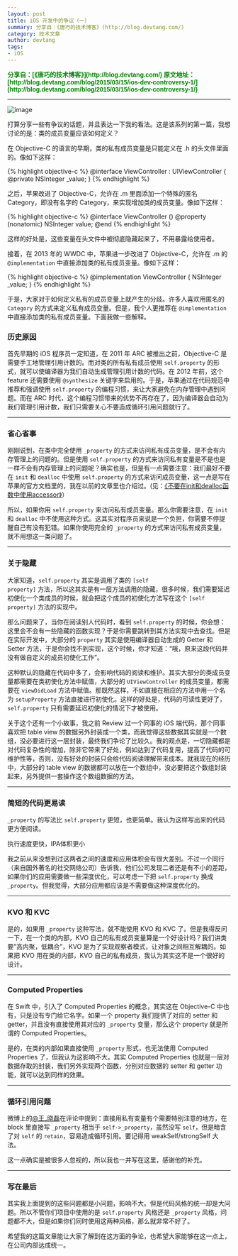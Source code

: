 ```yaml
---
layout: post
title: iOS 开发中的争议（一）
summary: 分享自：《唐巧的技术博客》(http://blog.devtang.com/)
category: 技术文章
author: devtang
tags:
- iOS
---
```


<style type="text/css">
span.repost {
			color: green;
			font-family: sans-serif;
			font-size: 14px;
			font-weight: bold;
			display: inline-block
}
</style>

<span class="repost">
分享自：[《唐巧的技术博客》](http://blog.devtang.com/)
原文地址：[http://blog.devtang.com/blog/2015/03/15/ios-dev-controversy-1/](http://blog.devtang.com/blog/2015/03/15/ios-dev-controversy-1/)
</span>
<hr>

![image](http://blog.devtang.com/images/controversy.jpg)

打算分享一些有争议的话题，并且表达一下我的看法。这是该系列的第一篇，我想讨论的是：类的成员变量应该如何定义？

在 Objective-C 的语言的早期，类的私有成员变量是只能定义在 .h 的头文件里面的。像如下这样：

{% highlight objective-c %}
@interface ViewController : UIViewController {
    @private
    NSInteger _value;
}
{% endhighlight %}

之后，苹果改进了 Objective-C，允许在 .m 里面添加一个特殊的匿名 Category，即没有名字的 Category，来实现增加类的成员变量。像如下这样：

{% highlight objective-c %}
@interface ViewController ()
@property (nonatomic) NSInteger value;
@end
{% endhighlight %}

这样的好处是，这些变量在头文件中被彻底隐藏起来了，不用暴露给使用者。

接着，在 2013 年的 WWDC 中，苹果进一步改进了 Objective-C，允许在 .m 的 <code>@implementation</code> 中直接添加类的私有成员变量。像如下这样：

{% highlight objective-c %}
@implementation ViewController {
    NSInteger _value;
}
{% endhighlight %}

于是，大家对于如何定义私有的成员变量上就产生的分歧。许多人喜欢用匿名的 <code>Category</code> 的方式来定义私有成员变量。但是，我个人更推荐在 <code>@implementation</code> 中直接添加类的私有成员变量。下面我做一些解释。

<h3>历史原因</h3>

首先早期的 iOS 程序员一定知道，在 2011 年 ARC 被推出之前，Objective-C 是需要手工地管理引用计数的。而对类的所有私有成员使用 <code>self.property</code> 的形式，就可以使编译器为我们自动生成管理引用计数的代码。在 2012 年前，这个 feature 还需要使用 <code>@synthesize</code> 关键字来启用的。于是，苹果通过在代码规范中推荐和强调使用 <code>self.property</code> 的编程习惯，来让大家避免在内存管理中遇到问题。而在 ARC 时代，这个编程习惯带来的优势不再存在了，因为编译器会自动为我们管理引用计数，我们只需要关心不要造成循环引用问题就行了。

<hr>

<h3>省心省事</h3>

刚刚说到，在类中完全使用 <code>_property</code> 的方式来访问私有成员变量，是不会有内存管理上的问题的。但是使用 <code>self.property</code> 的方式来访问私有变量是不是也是一样不会有内存管理上的问题呢？确实也是，但是有一点需要注意：我们最好不要在 <code>init</code> 和 <code>dealloc</code> 中使用 <code>self.property</code> 的方式来访问成员变量，这一点是写在苹果的官方文档里的，我在以前的文章里也介绍过。(见：<a href="http://blog.devtang.com/blog/2011/08/10/do-not-use-accessor-in-init-and-dealloc-method/">《不要在init和dealloc函数中使用accessor》</a>）

所以，如果你用 <code>self.property</code> 来访问私有成员变量。那么你需要注意，在 <code>init</code> 和 <code>dealloc</code> 中不使用这种方式。这其实对程序员来说是一个负担，你需要不停提醒自己有没有犯错。如果你使用完全的 <code>_property</code> 的方式来访问私有成员变量，就不用想这一类问题了。

<hr>

<h3>关于隐藏</h3>

大家知道，<code>self.property</code> 其实是调用了类的 <code>[self property]</code> 方法，所以这其实是有一层方法调用的隐藏，很多时候，我们需要延迟初使化一个类成员的时候，就会把这个成员的初使化方法写在这个 <code>[self property]</code> 方法的实现中。

那么问题来了，当你在阅读别人代码时，看到 <code>self.property</code> 的时候，你会想：这里会不会有一些隐藏的函数实现？于是你需要跳转到其方法实现中去查找。但是在实际开发中，大部分的 <code>property</code> 其实是使用编译器自动生成的 Getter 和 Setter 方法，于是你会找不到实现，这个时候，你才知道：“哦，原来这段代码并没有做自定义的成员初使化工作”。

这种默认的隐藏在代码中多了，会影响代码的阅读和维护。其实大部分的类成员变量都需要在类初使化方法中赋值，大部分的 <code>UIViewController</code> 的成员变量，都需要在 <code>viewDidLoad</code> 方法中赋值。那既然这样，不如直接在相应的方法中用一个名为 <code>setupProperty</code> 方法直接进行初使化。这样的好处是，代码的可读性更好了，<code>self.property</code> 只有需要延迟初使化的情况下才被使用。

关于这个还有一个小故事，我之前 Review 过一个同事的 iOS 端代码，那个同事喜欢把 table view 的数据另外封装成一个类，而我觉得这些数据其实就是一个数组，没必要进行这一层封装，最终我们争论了比较久。我的观点是，一切隐藏都是对代码复杂性的增加，除非它带来了好处，例如达到了代码复用，提高了代码的可维护性等，否则，没有好处的封装只会给代码阅读理解带来成本。就我现在的经历中，大部分的 table view 的数据都可以放在一个数组中，没必要把这个数组封装起来，另外提供一套操作这个数组数据的方法。

<hr>

<h3>简短的代码更易读</h3>

<code>_property</code> 的写法比 <code>self.property</code> 更短，也更简单。我认为这样写出来的代码更方便阅读。

执行速度更快，IPA体积更小

我之前从来没想到过这两者之间的速度和应用体积会有很大差别。不过一个同行（来自国外著名的社交网络公司）告诉我，他们公司发现二者还是有不小的差距，如果你们的应用需要做一些深度优化，可以考虑一下把 <code>self.property</code> 换成 <code>_property</code>。但我觉得，大部分应用都应该是不需要做这种深度优化的。

<hr>

<h3>KVO 和 KVC</h3>

是的，如果用 <code>_property</code> 这种写法，就不能使用 KVO 和 KVC 了。但是我得反问一下，在一个类的内部，KVO 自己的私有成员变量算是一个好设计吗？我们讲类要”高内聚，低耦合”，KVO 是为了实现观察者模式，让对象之间相互解耦的。如果把 KVO 用在类的内部，KVO 自己的私有成员，我认为其实这不是一个很好的设计。

<hr>

<h3>Computed Properties</h3>

在 Swift 中，引入了 Computed Properties 的概念，其实这在 Objective-C 中也有，只是没有专门给它名字。如果一个 property 我们提供了对应的 setter 和 getter，并且没有直接使用其对应的 <code>_property</code> 变量，那么这个 property 就是所谓的 Computed Properties。

是的，在类的内部如果直接使用 <code>_property</code> 形式，也无法使用 Computed Properties 了，但我认为这影响不大。其实 Computed Properties 也就是一层对数据存取的封装，我们另外实现两个函数，分别对应数据的 setter 和 getter 功能，就可以达到同样的效果。

<hr>

<h3>循环引用问题</h3>

微博上的[@王_晓磊](http://weibo.com/n/%E7%8E%8B_%E6%99%93%E7%A3%8A?from=feed&loc=at "@王_晓磊 的新浪微博")在评论中提到：直接用私有变量有个需要特别注意的地方，在 block 里直接写 <code>_property</code> 相当于 <code>self->_property</code>，虽然没写 <code>self</code>，但是暗含了对 <code>self</code> 的 <code>retain</code>，容易造成循环引用。要记得用 weakSelf/strongSelf 大法。

这一点确实是被很多人忽视的，所以我也一并写在这里，感谢他的补充。

<hr>

<h3>写在最后</h3>

其实我上面提到的这些问题都是小问题，影响不大。但是代码风格的统一却是大问题。所以不管你们项目中使用的是 <code>self.property</code> 风格还是 <code>_property</code> 风格，问题都不大，但是如果你们同时使用这两种风格，那么就非常不好了。

希望我的这篇文章能让大家了解到在这方面的争论，也希望大家能够在这一点上，在公司内部达成统一。



